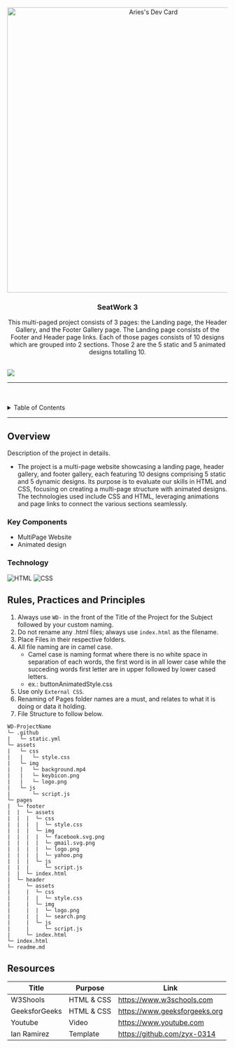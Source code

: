 <a name="readme-top">

<br/>

<br />
<div align="center">
  <a href="https://app.daily.dev/mononokuma">
   <img src="https://api.daily.dev/devcards/v2/DMEySfkP0murZQ6MrL1WW.png?type=wide&r=rgz" width="652" alt="Aries's Dev Card"/>
 </a>
<!-- TODO: Change Title to the name of the title of your Project -->
  <h3 align="center">SeatWork 3</h3>
</div>
<!-- TODO: Make a short description -->
<div align="center">
  This multi-paged project consists of 3 pages: the Landing page, the Header Gallery, and the Footer Gallery page. The Landing page consists of the Footer and Header page links. Each of those pages consists of 10 designs which are grouped into 2 sections. Those 2 are the 5 static and 5 animated designs totalling 10.
</div>

<br />

<!-- TODO: Change the zyx-0314 into your github username  -->
<!-- TODO: Change the WD-Template-Project into the same name of your folder -->
![](https://visit-counter.vercel.app/counter.png?page=MononoKuma/WD-Seatwork3)

---

<br />
<br />

<!-- TODO: If you want to add more layers for your readme -->
<details>
  <summary>Table of Contents</summary>
  <ol>
    <li>
      <a href="#overview">Overview</a>
      <ol>
        <li>
          <a href="#key-components">Key Components</a>
        </li>
        <li>
          <a href="#technology">Technology</a>
        </li>
      </ol>
    </li>
    <li>
      <a href="#rule,-practices-and-principles">Rules, Practices and Principles</a>
    </li>
    <li>
      <a href="#resources">Resources</a>
    </li>
  </ol>
</details>

---

## Overview

<!-- TODO: To be changed -->
<!-- The following are just sample -->
Description of the project in details.
  - The project is a multi-page website showcasing a landing page, header gallery, and footer gallery, each featuring 10 designs comprising 5 static and 5 dynamic designs. Its purpose is to evaluate our skills in HTML and CSS, focusing on creating a multi-page structure with animated designs. The technologies used include CSS and HTML, leveraging animations and page links to connect the various sections seamlessly.
### Key Components
<!-- TODO: List of Key Components -->
<!-- The following are just sample -->
- MultiPage Website
- Animated design

### Technology
<!-- TODO: List of Technology Used -->
![HTML](https://img.shields.io/badge/HTML-E34F26?style=for-the-badge&logo=html5&logoColor=white)
![CSS](https://img.shields.io/badge/CSS-1572B6?style=for-the-badge&logo=css3&logoColor=white)

## Rules, Practices and Principles
1. Always use `WD-` in the front of the Title of the Project for the Subject followed by your custom naming.
2. Do not rename any .html files; always use `index.html` as the filename.
3. Place Files in their respective folders.
4. All file naming are in camel case.
   - Camel case is naming format where there is no white space in separation of each words, the first word is in all lower case while the succeding words first letter are in upper followed by lower cased letters.
   - ex.: buttonAnimatedStyle.css
5. Use only `External CSS`.
6. Renaming of Pages folder names are a must, and relates to what it is doing or data it holding.
7. File Structure to follow below.

```
WD-ProjectName
└─ .github
|   └─ static.yml
└─ assets
|   └─ css
|   |   └─ style.css
|   └─ img
|   |   └─ background.mp4
|   |   └─ keybicon.png
|   |   └─ logo.png
|   └─ js
|       └─ script.js
└─ pages
|  └─ footer
|  |  └─ assets
|  |  |  └─ css
|  |  |  |  └─ style.css
|  |  |  └─ img
|  |  |  |  └─ facebook.svg.png
|  |  |  |  └─ gmail.svg.png
|  |  |  |  └─ logo.png
|  |  |  |  └─ yahoo.png
|  |  |  └─ js
|  |  |     └─ script.js
|  |  └─ index.html
|  └─ header
|     └─ assets
|     |  └─ css
|     |  |  └─ style.css
|     |  └─ img
|     |  |  └─ logo.png
|     |  |  └─ search.png
|     |  └─ js
|     |     └─ script.js
|     └─ index.html
└─ index.html
└─ readme.md
```

## Resources

<!-- TODO: Add References -->
| Title | Purpose | Link |
|-|-|-|
| W3Shools | HTML & CSS | https://www.w3schools.com |
| GeeksforGeeks | HTML & CSS | https://www.geeksforgeeks.org |
| Youtube | Video | https://www.youtube.com |
| Ian Ramirez | Template | https://github.com/zyx-0314 |

